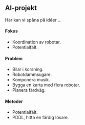 ## AI-projekt

Här kan vi spåna på idéer
...

#### Fokus
- Koordination av robotar.
- Potentialfält.

#### Problem
- Bilar i korsning.
- Robotdammsugare.
- Komponera musik.
- Bygga en karta med flera robotar.
- Planera färdväg.

#### Metoder
- Potentialfält.
- PDDL, hitta en färdig lösare.



